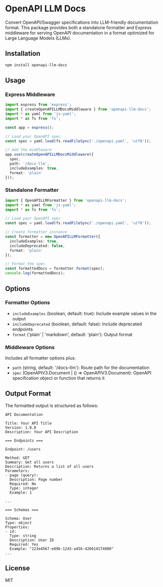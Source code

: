 # OpenAPI LLM Docs

Convert OpenAPI/Swagger specifications into LLM-friendly documentation format. This package provides both a standalone formatter and Express middleware for serving OpenAPI documentation in a format optimized for Large Language Models (LLMs).

## Installation

```bash
npm install openapi-llm-docs
```

## Usage

### Express Middleware

```typescript
import express from 'express';
import { createOpenAPILLMDocsMiddleware } from 'openapi-llm-docs';
import * as yaml from 'js-yaml';
import * as fs from 'fs';

const app = express();

// Load your OpenAPI spec
const spec = yaml.load(fs.readFileSync('./openapi.yaml', 'utf8'));

// Add the middleware
app.use(createOpenAPILLMDocsMiddleware({
  spec,
  path: '/docs-llm',
  includeExamples: true,
  format: 'plain'
}));
```

### Standalone Formatter

```typescript
import { OpenAPILLMFormatter } from 'openapi-llm-docs';
import * as yaml from 'js-yaml';
import * as fs from 'fs';

// Load your OpenAPI spec
const spec = yaml.load(fs.readFileSync('./openapi.yaml', 'utf8'));

// Create formatter instance
const formatter = new OpenAPILLMFormatter({
  includeExamples: true,
  includeDeprecated: false,
  format: 'plain'
});

// Format the spec
const formattedDocs = formatter.format(spec);
console.log(formattedDocs);
```

## Options

### Formatter Options

- `includeExamples` (boolean, default: true): Include example values in the output
- `includeDeprecated` (boolean, default: false): Include deprecated endpoints
- `format` ('plain' | 'markdown', default: 'plain'): Output format

### Middleware Options

Includes all formatter options plus:
- `path` (string, default: '/docs-llm'): Route path for the documentation
- `spec` (OpenAPIV3.Document | () => OpenAPIV3.Document): OpenAPI specification object or function that returns it

## Output Format

The formatted output is structured as follows:

```
API Documentation

Title: Your API Title
Version: 1.0.0
Description: Your API Description

=== Endpoints ===

Endpoint: /users

Method: GET
Summary: Get all users
Description: Returns a list of all users
Parameters:
- page (query):
  Description: Page number
  Required: No
  Type: integer
  Example: 1

...

=== Schemas ===

Schema: User
Type: object
Properties:
- id:
  Type: string
  Description: User ID
  Required: Yes
  Example: "123e4567-e89b-12d3-a456-426614174000"
...
```

## License

MIT